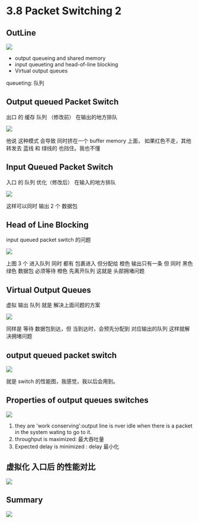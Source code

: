 # 3.8 Packet Switching 2

## OutLine

![](./3.8%20Packet%20Switching%202_0.png)

- output queueing and shared memory
- input queueting and head-of-line blocking
- Virtual output queues

queueting: 队列

## Output queued Packet Switch

出口 的 缓存 队列 （修改前）
在输出的地方排队

![](./3.8%20Packet%20Switching%202_1.png)

他说 这种模式 会导致 同时挤在一个 buffer memory 上面，
如果红色不走，其他 转发去 蓝线 和 绿线的 也挡住。我也不懂

## Input Queued Packet Switch

入口 的 队列 优化（修改后）
在输入的地方排队

![](./3.8%20Packet%20Switching%202_2.png)

这样可以同时 输出 2 个 数据包

## Head of Line Blocking

input queued packet switch 的问题

![](./3.8%20Packet%20Switching%202_3.png)

上图 3 个 进入队列 同时 都有 包裹进入
但分配给 橙色 输出只有一条
但 同时 黑色 绿色 数据包 必须等待 橙色 先离开队列
这就是 头部拥堵问题

## Virtual Output Queues

虚拟 输出 队列 就是 解决上面问题的方案

![](./3.8%20Packet%20Switching%202_4.png)

同样是 等待 数据包到达，但 当到达时，会预先分配到
对应输出的队列
这样就解决拥堵问题

## output queued packet switch

![](./3.8%20Packet%20Switching%202_5.png)

就是 switch 的性能图，我感觉，我以后会用到。

## Properties of output queues switches

![](./3.8%20Packet%20Switching%202_6.png)

1. they are 'work conserving':output line is nver idle when there is a packet in the system wating to go to it.
2. throughput is maximized: 最大吞吐量
3. Expected delay is minimized : delay 最小化

## 虚拟化 入口后 的性能对比

![](./3.8%20Packet%20Switching%202_7.png)

## Summary

![](./3.8%20Packet%20Switching%202_8.png)
